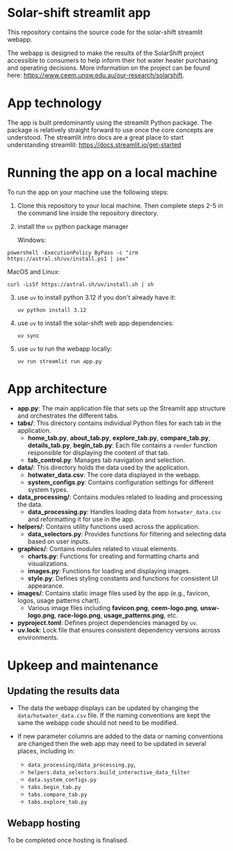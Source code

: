# Solar-shift streamlit app

This repository contains the source code for the solar-shift streamlit webapp.

The webapp is designed to make the results of the SolarShift project accessible to 
consumers to help inform their hot water heater purchasing and operating decisions. 
More information on the project can be found here: 
https://www.ceem.unsw.edu.au/our-research/solarshift.

# App technology

The app is built predominantly using the streamlit Python package. The package is 
relatively straight forward to use once the core concepts are understood. The streamlit
intro docs are a great place to start understanding streamlit: 
https://docs.streamlit.io/get-started

# Running the app on a local machine

To run the app on your machine use the following steps:

1. Clone this repository to your local machine. Then complete steps 2-5 in the 
   command line inside the repository directory.

2. install the `uv` python package manager

   Windows:

  ```
  powershell -ExecutionPolicy ByPass -c "irm https://astral.sh/uv/install.ps1 | iex"
  ```

   MacOS and Linux:

   ```
   curl -LsSf https://astral.sh/uv/install.sh | sh
   ```

3. use `uv` to install python 3.12 if you don't already have it:

   ```
   uv python install 3.12
   ```

4. use `uv` to install the solar-shift web app dependencies:

   ```
   uv sync
   ```

5. use `uv` to run the webapp locally:

   ```
   uv run streamlit run app.py
   ```

# App architecture 

- **app.py**: The main application file that sets up the Streamlit app structure and orchestrates the different tabs.
- **tabs/**: This directory contains individual Python files for each tab in the application.
  - **home_tab.py**, **about_tab.py**, **explore_tab.py**, **compare_tab.py**, **details_tab.py**, **begin_tab.py**: Each file contains a `render` function responsible for displaying the content of that tab.
  - **tab_control.py**: Manages tab navigation and selection.
- **data/**: This directory holds the data used by the application.
  - **hotwater_data.csv**: The core data displayed in the webapp.
  - **system_configs.py**: Contains configuration settings for different system types.
- **data_processing/**: Contains modules related to loading and processing the data.
  - **data_processing.py**: Handles loading data from `hotwater_data.csv` and reformatting it for use in the app.
- **helpers/**: Contains utility functions used across the application.
  - **data_selectors.py**: Provides functions for filtering and selecting data based on user inputs.
- **graphics/**: Contains modules related to visual elements.
  - **charts.py**: Functions for creating and formatting charts and visualizations.
  - **images.py**: Functions for loading and displaying images.
  - **style.py**: Defines styling constants and functions for consistent UI appearance.
- **images/**: Contains static image files used by the app (e.g., favicon, logos, usage patterns chart).
  - Various image files including **favicon.png**, **ceem-logo.png**, **unsw-logo.png**, **race-logo.png**, **usage_patterns.png**, etc.
- **pyproject.toml**: Defines project dependencies managed by `uv`.
- **uv.lock**: Lock file that ensures consistent dependency versions across environments.

# Upkeep and maintenance 

## Updating the results data

- The data the webapp displays can be updated by changing the `data/hotwater_data.csv` file. 
  If the naming conventions are kept the same the webapp code should not need to be 
  modified.

- If new parameter columns are added to the data or naming conventions are changed then 
  the web app may need to be updated in several places, including in:
  - `data_processing/data_processing.py`,
  - `helpers.data_selectors.build_interactive_data_filter`
  - `data.system_configs.py`
  - `tabs.begin_tab.py`
  - `tabs.compare_tab.py`
  - `tabs.explore_tab.py`

## Webapp hosting

To be completed once hosting is finalised.
